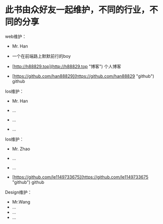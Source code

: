 # 

# 此书由众好友一起维护，不同的行业，不同的分享

web维护：

* Mr. Han

* 一个在前端路上默默前行的boy

* [http://h88829.top](http://h88829.top "博客")  个人博客

* [https://github.com/han88829](https://github.com/han88829 "github")  github

Ios维护：

* Mr. Han

* ...

* ...

* ...

Ios维护：

* Mr. Zhao

* ...

* ...

* [https://github.com/le1149733675](https://github.com/le1149733675 "github")   github

Design维护：

* Mr.Wang
* ...
* ...
* ...



